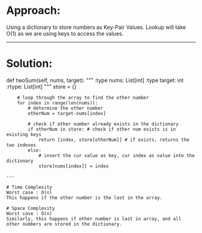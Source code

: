 # Approach:
Using a dictionary to store numbers as Key-Pair Values. Lookup will take O(1) as we are using keys to access the values.

---

# Solution:
def twoSum(self, nums, target):
        """
        :type nums: List[int]
        :type target: int
        :rtype: List[int]
        """
        store = {}

        # loop through the array to find the other number
        for index in range(len(nums)):
            # determine the other number 
            otherNum = target-nums[index]

            # check if other number already exists in the dictionary
            if otherNum in store: # check if other num exists is in existing keys
                return [index, store[otherNum]] # if exists, returns the two indexes 
            else:
                # insert the cur value as key, cur index as value into the dictionary
                store[nums[index]] = index
```
---

# Time Complexity
Worst case : O(n) 
This happens if the other number is the last in the array.

# Space Complexity
Worst case : O(n)
Similarly, this happens if other number is last in array, and all other numbers are stored in the dictionary. 
